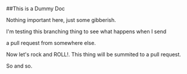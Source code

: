 
##This is a Dummy Doc

Nothing important here, just some gibberish.

I'm testing this branching thing to see what happens when I send

a pull request from somewhere else.


Now let's rock and ROLL!. This thing will be summited to a pull request.

So and so.
